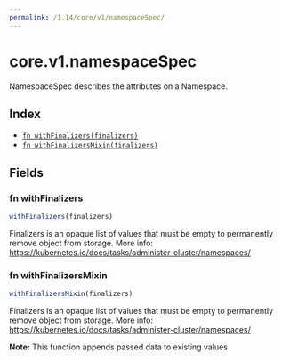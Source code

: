 ```yaml
---
permalink: /1.14/core/v1/namespaceSpec/
---
```


# core.v1.namespaceSpec

NamespaceSpec describes the attributes on a Namespace.

## Index

* [`fn withFinalizers(finalizers)`](#fn-withfinalizers)
* [`fn withFinalizersMixin(finalizers)`](#fn-withfinalizersmixin)

## Fields

### fn withFinalizers

```ts
withFinalizers(finalizers)
```

Finalizers is an opaque list of values that must be empty to permanently remove object from storage. More info: https://kubernetes.io/docs/tasks/administer-cluster/namespaces/

### fn withFinalizersMixin

```ts
withFinalizersMixin(finalizers)
```

Finalizers is an opaque list of values that must be empty to permanently remove object from storage. More info: https://kubernetes.io/docs/tasks/administer-cluster/namespaces/

**Note:** This function appends passed data to existing values